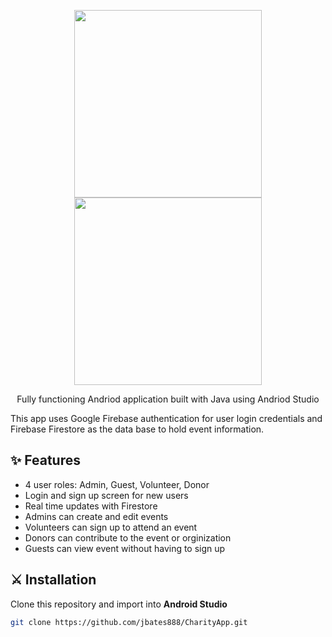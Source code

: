 
<p align="center"> 
    <image src="https://user-images.githubusercontent.com/41972596/89938268-df5dab00-dbdb-11ea-8d48-b7cc1a64ee8a.png" width="300"> <image src="https://user-images.githubusercontent.com/41972596/89937930-5f374580-dbdb-11ea-8f55-0cec646e0044.png" width="300">
</p>
    

    
    
<p align="center">
Fully functioning Andriod application built with Java using Andriod Studio
<br>
</p>

This app uses Google Firebase authentication for user login credentials and Firebase Firestore as the data base to hold event information.


## ✨ Features

* 4 user roles: Admin, Guest, Volunteer, Donor
* Login and sign up screen for new users
* Real time updates with Firestore
* Admins can create and edit events
* Volunteers can sign up to attend an event
* Donors can contribute to the event or orginization
* Guests can view event without having to sign up

## ⚔️ Installation

Clone this repository and import into **Android Studio**
```bash
git clone https://github.com/jbates888/CharityApp.git
```
